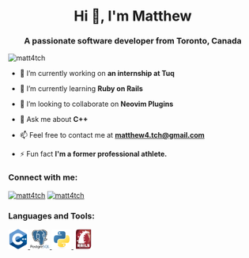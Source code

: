 <h1 align="center">Hi 👋, I'm Matthew</h1>
<h3 align="center">A passionate software developer from Toronto, Canada</h3>

<p align="left"> <img src="https://komarev.com/ghpvc/?username=matt4tch&label=Profile%20views&color=0e75b6&style=flat" alt="matt4tch" /> </p>

- 🔭 I’m currently working on **an internship at Tuq**

- 🌱 I’m currently learning **Ruby on Rails**

- 👯 I’m looking to collaborate on **Neovim Plugins**

- 💬 Ask me about **C++**

- 📫 Feel free to contact me at **matthew4.tch@gmail.com**

- ⚡ Fun fact **I'm a former professional athlete.**

<h3 align="left">Connect with me:</h3>
<p align="left">
<a href="https://linkedin.com/in/matt4tch" target="blank"><img align="center" src="https://raw.githubusercontent.com/rahuldkjain/github-profile-readme-generator/master/src/images/icons/Social/linked-in-alt.svg" alt="matt4tch" height="30" width="40" /></a>
<a href="https://www.leetcode.com/matt4tch" target="blank"><img align="center" src="https://raw.githubusercontent.com/rahuldkjain/github-profile-readme-generator/master/src/images/icons/Social/leet-code.svg" alt="matt4tch" height="30" width="40" /></a>
</p>

<h3 align="left">Languages and Tools:</h3>
<p align="left"> <a href="https://www.w3schools.com/cpp/" target="_blank" rel="noreferrer"> <img src="https://raw.githubusercontent.com/devicons/devicon/master/icons/cplusplus/cplusplus-original.svg" alt="cplusplus" width="40" height="40"/> </a> <a href="https://www.postgresql.org" target="_blank" rel="noreferrer"> <img src="https://raw.githubusercontent.com/devicons/devicon/master/icons/postgresql/postgresql-original-wordmark.svg" alt="postgresql" width="40" height="40"/> </a> <a href="https://www.python.org" target="_blank" rel="noreferrer"> <img src="https://raw.githubusercontent.com/devicons/devicon/master/icons/python/python-original.svg" alt="python" width="40" height="40"/> </a> <a href="https://rubyonrails.org" target="_blank" rel="noreferrer"> <img src="https://raw.githubusercontent.com/devicons/devicon/master/icons/rails/rails-original-wordmark.svg" alt="rails" width="40" height="40"/> </a> </p>
